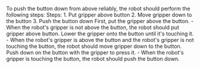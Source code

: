 To push the button down from above reliably, the robot should perform the following steps:
    Steps:  1. Put gripper above button  2. Move gripper down to the button  3. Push the button down
    First, put the gripper above the button.
    - When the robot's gripper is not above the button, the robot should put gripper above button.
    Lower the gripper onto the button until it's touching it.
    - When the robot's gripper is above the button and the robot's gripper is not touching the button, the robot should move gripper down to the button.
    Push down on the button with the gripper to press it.
    - When the robot's gripper is touching the button, the robot should push the button down.